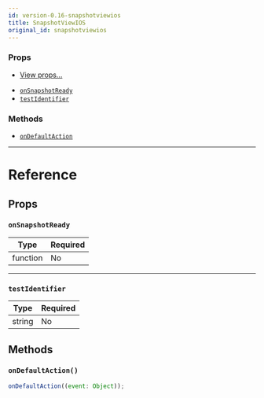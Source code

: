 ```yaml
---
id: version-0.16-snapshotviewios
title: SnapshotViewIOS
original_id: snapshotviewios
---
```


### Props

- [View props...](view.md#props)

* [`onSnapshotReady`](snapshotviewios.md#onsnapshotready)
* [`testIdentifier`](snapshotviewios.md#testidentifier)

### Methods

- [`onDefaultAction`](snapshotviewios.md#ondefaultaction)

---

# Reference

## Props

### `onSnapshotReady`

| Type     | Required |
| -------- | -------- |
| function | No       |

---

### `testIdentifier`

| Type   | Required |
| ------ | -------- |
| string | No       |

## Methods

### `onDefaultAction()`

```jsx
onDefaultAction((event: Object));
```
